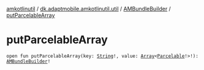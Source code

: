 [amkotlinutil](../../index.md) / [dk.adaptmobile.amkotlinutil.util](../index.md) / [AMBundleBuilder](index.md) / [putParcelableArray](put-parcelable-array.md)

# putParcelableArray

`open fun putParcelableArray(key: `[`String`](https://kotlinlang.org/api/latest/jvm/stdlib/kotlin/-string/index.html)`!, value: `[`Array`](https://kotlinlang.org/api/latest/jvm/stdlib/kotlin/-array/index.html)`<`[`Parcelable`](https://developer.android.com/reference/android/os/Parcelable.html)`!>!): `[`AMBundleBuilder`](index.md)`!`
